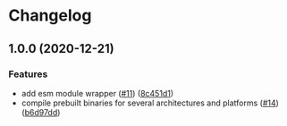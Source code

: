 # Changelog

## 1.0.0 (2020-12-21)


### Features

* add esm module wrapper ([#11](https://www.github.com/realityking/node-zopflipng/issues/11)) ([8c451d1](https://www.github.com/realityking/node-zopflipng/commit/8c451d100e5dba7d572131835b7f11fb3d16b7e6))
* compile prebuilt binaries for several architectures and platforms ([#14](https://www.github.com/realityking/node-zopflipng/issues/14)) ([b6d97dd](https://www.github.com/realityking/node-zopflipng/commit/b6d97dd196c29f922e6f8d5ada4ede22e9224df4))
